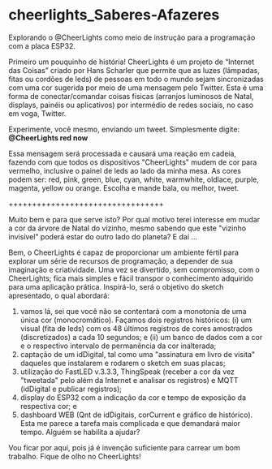 # cheerlights_Saberes-Afazeres
Explorando o @CheerLights como meio de instrução para a programação com a placa ESP32. 

Primeiro um pouquinho de história!
CheerLights é um projeto de “Internet das Coisas” criado por Hans Scharler que permite que as luzes (lâmpadas, fitas ou cordões de leds) de pessoas em todo o mundo sejam sincronizadas com uma cor sugerida por meio de uma mensagem pelo Twitter. Esta é uma forma de conectar/comandar coisas físicas (arranjos luminosos de Natal, displays, painéis ou aplicativos) por intermédio de redes sociais, no caso em voga, Twitter.

Experimente, você mesmo, enviando um tweet. Simplesmente digite: **@CheerLights red now** <enter>

Essa mensagem será processada e causará uma reação em cadeia, fazendo com que todos os dispositivos "CheerLights" mudem de cor para vermelho, inclusive o painel de leds ao lado da minha mesa. As cores podem ser: red, pink, green, blue, cyan, white, warmwhite, oldlace, purple, magenta, yellow ou orange. Escolha e mande bala, ou melhor, tweet.

+++++++++++++++++++++++++++++++++

Muito bem e para que serve isto? Por qual motivo terei interesse em mudar a cor da árvore de Natal do vizinho, mesmo sabendo que este "vizinho invisível" poderá estar do outro lado do planeta? E daí ...

Bem, o CheerLights é capaz de proporcionar um ambiente fértil para explorar um série de recursos de programação, a depender de sua imaginação e criatividade. Uma vez se divertido, sem  compromisso, com o CheerLights; fica mais simples e fácil transpor o conhecimento adquirido para uma aplicação prática. Inspirá-lo, será o objetivo do sketch apresentado, o qual abordará:
1. vamos lá, sei que você não se contentará com a monotonia de uma única cor (monocromático). Façamos dois registros históricos: (i) um visual (fita de leds) com os 48 últimos registros de cores amostrados (discretizados) a cada 10 segundos; e (ii) um banco de dados com a cor e o respectivo intervalo de permanência da cor inalterada;  
2. captação de um idDigital, tal como uma "assinatura em livro de visita" daqueles que instalarem e rodarem o sketch em suas placas;
3. utilização do FastLED v.3.3.3, ThingSpeak (receber a cor da vez "tweetada" pelo além da Internet e analisar os registros) e MQTT (idDigital e publicar registros);
4. display do ESP32 com a indicação da cor e tempo de exposição da respectiva cor; e
5. dashboard WEB (Qnt de idDigitais, corCurrent e gráfico de histórico). Esta me parece a tarefa mais complicada e que demandará maior tempo. Alguém se habilita a ajudar?

Vou ficar por aqui, pois já é invenção suficiente para carrear um bom trabalho. Fique de olho no CheerLights!  
